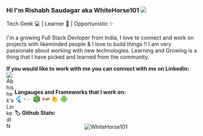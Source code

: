 ###  Hi I'm Rishabh Saudagar aka WhiteHorse101 <img src="https://user-images.githubusercontent.com/42378118/110234147-e3259600-7f4e-11eb-95be-0c4047144dea.gif" width="25px">

Tech Geek 💻 | Learner 📖 | Opportunistic ✨

I'm a growing Full Stack Devloper from India, I love to connect and work on projects with likeminded people & I love to build things !! I am very passionate about working with new technologies. Learning and Growing is a thing that I have picked and learned from the community. 

**If you would like to work with me you can connect with me on Linkedin:**
<br>
<a href="https://www.linkedin.com/in/rishabh-saudagar/">
  <img align="left" alt="Abhishek's LinkedIN" width="22px" src="https://raw.githubusercontent.com/peterthehan/peterthehan/master/assets/linkedin.svg" />
</a>



<br>

**Langauges and Frameworks that I work on:**
<br>
<code><img height="20" src="https://raw.githubusercontent.com/github/explore/80688e429a7d4ef2fca1e82350fe8e3517d3494d/topics/flutter/flutter.png" ></code>
<code><img height="20" src="https://raw.githubusercontent.com/github/explore/80688e429a7d4ef2fca1e82350fe8e3517d3494d/topics/mongodb/mongodb.png"></code>
<code><img height="20" src="https://raw.githubusercontent.com/github/explore/80688e429a7d4ef2fca1e82350fe8e3517d3494d/topics/nodejs/nodejs.png"></code>
<code><img height="20" src="https://raw.githubusercontent.com/github/explore/80688e429a7d4ef2fca1e82350fe8e3517d3494d/topics/git/git.png"></code>
<code><img height="20" src="https://raw.githubusercontent.com/github/explore/80688e429a7d4ef2fca1e82350fe8e3517d3494d/topics/firebase/firebase.png"></code>
<code><img height="20" src="https://raw.githubusercontent.com/github/explore/80688e429a7d4ef2fca1e82350fe8e3517d3494d/topics/android/android.png"></code>


**🏷️ Github Stats:**
<p align="center"> <img src="https://github-readme-stats.vercel.app/api?username=WhiteHorse101&show_icons=true&theme=gotham" alt="WhiteHorse101" />